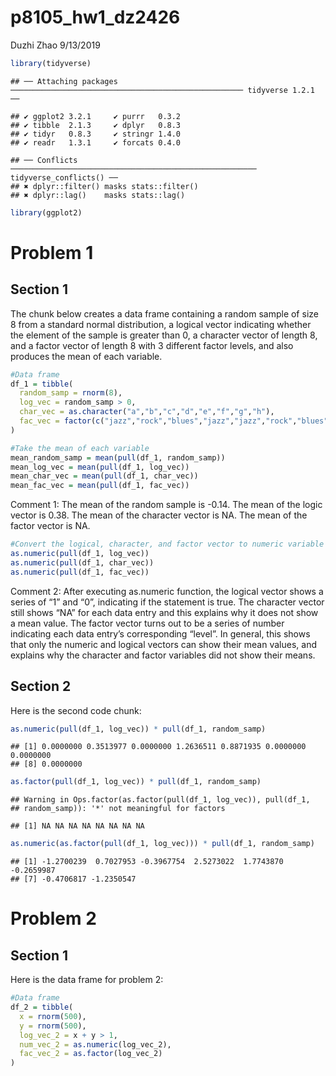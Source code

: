 p8105\_hw1\_dz2426
================
Duzhi Zhao
9/13/2019

``` r
library(tidyverse)
```

    ## ── Attaching packages ──────────────────────────────────────────────────── tidyverse 1.2.1 ──

    ## ✔ ggplot2 3.2.1     ✔ purrr   0.3.2
    ## ✔ tibble  2.1.3     ✔ dplyr   0.8.3
    ## ✔ tidyr   0.8.3     ✔ stringr 1.4.0
    ## ✔ readr   1.3.1     ✔ forcats 0.4.0

    ## ── Conflicts ─────────────────────────────────────────────────────── tidyverse_conflicts() ──
    ## ✖ dplyr::filter() masks stats::filter()
    ## ✖ dplyr::lag()    masks stats::lag()

``` r
library(ggplot2)
```

# Problem 1

## Section 1

The chunk below creates a data frame containing a random sample of size
8 from a standard normal distribution, a logical vector indicating
whether the element of the sample is greater than 0, a character vector
of length 8, and a factor vector of length 8 with 3 different factor
levels, and also produces the mean of each variable.

``` r
#Data frame
df_1 = tibble(
  random_samp = rnorm(8),
  log_vec = random_samp > 0,
  char_vec = as.character("a","b","c","d","e","f","g","h"),
  fac_vec = factor(c("jazz","rock","blues","jazz","jazz","rock","blues","rock"))
)

#Take the mean of each variable
mean_random_samp = mean(pull(df_1, random_samp))
mean_log_vec = mean(pull(df_1, log_vec))
mean_char_vec = mean(pull(df_1, char_vec))
mean_fac_vec = mean(pull(df_1, fac_vec))
```

Comment 1: The mean of the random sample is -0.14. The mean of the logic
vector is 0.38. The mean of the character vector is NA. The mean of the
factor vector is NA.

``` r
#Convert the logical, character, and factor vector to numeric variable
as.numeric(pull(df_1, log_vec))
as.numeric(pull(df_1, char_vec))
as.numeric(pull(df_1, fac_vec))
```

Comment 2: After executing as.numeric function, the logical vector shows
a series of “1” and “0”, indicating if the statement is true. The
character vector still shows “NA” for each data entry and this explains
why it does not show a mean value. The factor vector turns out to be a
series of number indicating each data entry’s corresponding “level”. In
general, this shows that only the numeric and logical vectors can show
their mean values, and explains why the character and factor variables
did not show their means.

## Section 2

Here is the second code
    chunk:

``` r
as.numeric(pull(df_1, log_vec)) * pull(df_1, random_samp)
```

    ## [1] 0.0000000 0.3513977 0.0000000 1.2636511 0.8871935 0.0000000 0.0000000
    ## [8] 0.0000000

``` r
as.factor(pull(df_1, log_vec)) * pull(df_1, random_samp)
```

    ## Warning in Ops.factor(as.factor(pull(df_1, log_vec)), pull(df_1,
    ## random_samp)): '*' not meaningful for factors

    ## [1] NA NA NA NA NA NA NA NA

``` r
as.numeric(as.factor(pull(df_1, log_vec))) * pull(df_1, random_samp)
```

    ## [1] -1.2700239  0.7027953 -0.3967754  2.5273022  1.7743870 -0.2659987
    ## [7] -0.4706817 -1.2350547

# Problem 2

## Section 1

Here is the data frame for problem 2:

``` r
#Data frame
df_2 = tibble(
  x = rnorm(500),
  y = rnorm(500),
  log_vec_2 = x + y > 1,
  num_vec_2 = as.numeric(log_vec_2),
  fac_vec_2 = as.factor(log_vec_2)
)
```
